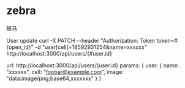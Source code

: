 # zebra
斑马

User update
curl  -X PATCH --header "Authorization: Token token=#{open_id}" -d "user[cell]=18592931254&name=xxxxxx" http://localhost:3000/api/users/{#user.id}

url:    http://localhost:3000/api/users/{user.id}
params:
        {
          user:
          {
            name: "xxxxxx",
            cell: "foobar@example.com",
            image: "data:image/png;base64,xxxxxxx"
          }
        }
